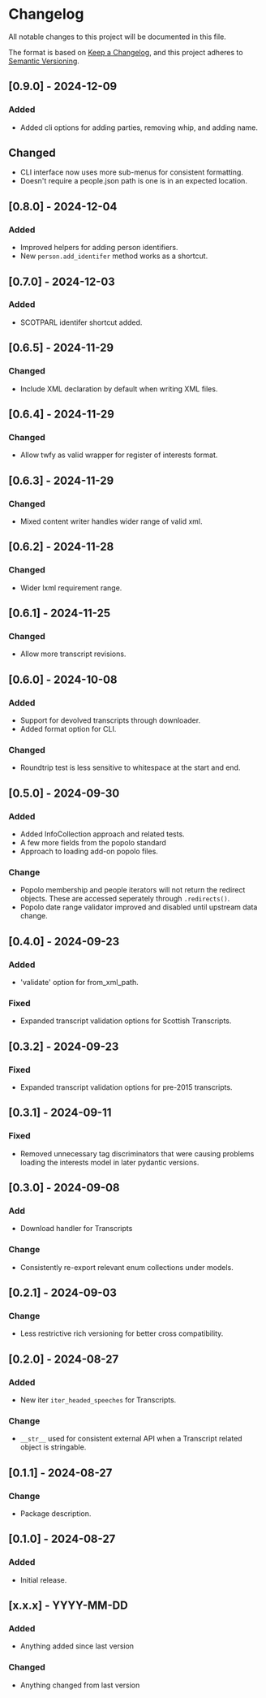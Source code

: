 # Changelog

All notable changes to this project will be documented in this file.

The format is based on [Keep a Changelog](https://keepachangelog.com/en/1.0.0/),
and this project adheres to [Semantic Versioning](https://semver.org/spec/v2.0.0.html).

[comment]: # (Template for updates)

## [0.9.0] - 2024-12-09

### Added
- Added cli options for adding parties, removing whip, and adding name.

## Changed
- CLI interface now uses more sub-menus for consistent formatting.
- Doesn't require a people.json path is one is in an expected location. 

## [0.8.0] - 2024-12-04

### Added
- Improved helpers for adding person identifiers.
- New `person.add_identifer` method works as a shortcut.

## [0.7.0] - 2024-12-03

### Added
- SCOTPARL identifer shortcut added.

## [0.6.5] - 2024-11-29

### Changed
- Include XML declaration by default when writing XML files.

## [0.6.4] - 2024-11-29

### Changed
- Allow twfy as valid wrapper for register of interests format. 

## [0.6.3] - 2024-11-29

### Changed
- Mixed content writer handles wider range of valid xml. 


## [0.6.2] - 2024-11-28

### Changed
- Wider lxml requirement range.

## [0.6.1] - 2024-11-25

### Changed
- Allow more transcript revisions.


## [0.6.0] - 2024-10-08

### Added
- Support for devolved transcripts through downloader.
- Added format option for CLI.

### Changed
- Roundtrip test is less sensitive to whitespace at the start and end.

## [0.5.0] - 2024-09-30

### Added
- Added InfoCollection approach and related tests.
- A few more fields from the popolo standard  
- Approach to loading add-on popolo files. 

### Change
- Popolo membership and people iterators will not return the redirect objects. These are accessed seperately through `.redirects()`.
- Popolo date range validator improved and disabled until upstream data change. 


## [0.4.0] - 2024-09-23

### Added
- 'validate' option for from_xml_path. 

### Fixed 
- Expanded transcript validation options for Scottish Transcripts.


## [0.3.2] - 2024-09-23

### Fixed 
- Expanded transcript validation options for pre-2015 transcripts.

## [0.3.1] - 2024-09-11

### Fixed 
- Removed unnecessary tag discriminators that were causing problems loading the interests model in later pydantic versions.

## [0.3.0] - 2024-09-08

### Add
- Download handler for Transcripts

### Change
- Consistently re-export relevant enum collections under models.

## [0.2.1] - 2024-09-03

### Change
- Less restrictive rich versioning for better cross compatibility.

## [0.2.0] - 2024-08-27
### Added
- New iter `iter_headed_speeches` for Transcripts.
### Change
- `__str__` used for consistent external API when a Transcript related object is stringable.


## [0.1.1] - 2024-08-27
### Change
- Package description.

## [0.1.0] - 2024-08-27
### Added
- Initial release.

## [x.x.x] - YYYY-MM-DD
### Added
- Anything added since last version
### Changed
- Anything changed from last version